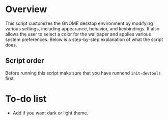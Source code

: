 # Overview
This script customizes the GNOME desktop environment by modifying various settings, including appearance, behavior, and keybindings. It also allows the user to select a color for the wallpaper and applies various system preferences. Below is a step-by-step explanation of what the script does.

## Script order
Before running this script make sure that you have runnend `init-devtools` first. 

# To-do list
- Add if you want dark or light theme.